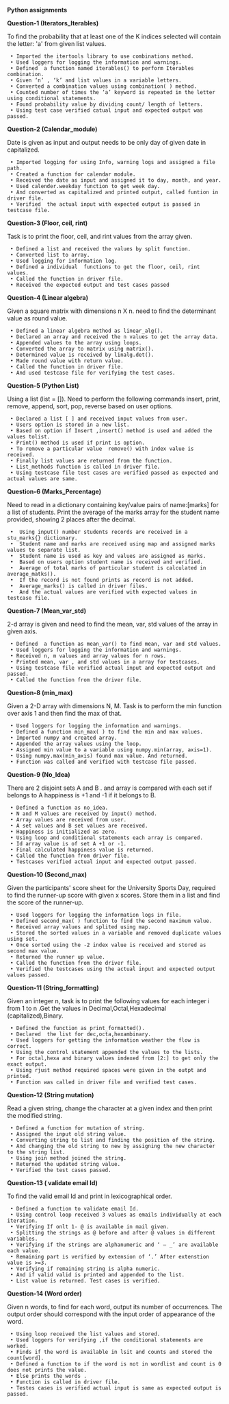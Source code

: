 **Python assignments**

**Question-1
(Iterators_Iterables)**


To find the probability that at least one of the K indices selected will contain the letter: 'a' from given list values.

     • Imported the itertools library to use combinations method.
     • Used loggers for logging the information and warnings.
     • Defined  a function named iterables() to perform Iterables combination.
     • Given ‘n’ , ‘k’ and list values in a variable letters.
     • Converted a combination values using combination( ) method.
     • Counted number of times the ‘a’ keyword is repeated in the letter using conditional statements.
     • Found probability value by dividing count/ length of letters.
     • Using test case verified catual input and expected output was passed.

**Question-2
(Calendar_module)**

Date is given as input and output needs to be only day of given date in capitalized.

     • Imported logging for using Info, warning logs and assigned a file path.
     • Created a function for calendar module.
     • Received the date as input and assigned it to day, month, and year.
     • Used calender.weekday function to get week day.
     • And converted as capitalized and printed output, called funtion in driver file.
     • Verified  the actual input with expected output is passed in testcase file.

**Question-3
 (Floor, ceil, rint)**
 
Task is to print the floor, ceil, and rint values from the array given.

     • Defined a list and received the values by split function.
     • Converted list to array.
     • Used logging for information log.
     • Defined a individual  functions to get the floor, ceil, rint values.
     • Called the function in driver file.
     • Received the expected output and test cases passed

**Question-4
 (Linear algebra)**
 
Given a square matrix  with dimensions n X n. need to find the determinant value as round value.

     • Defined a linear algebra method as linear_alg().
     • Declared an array and received the n values to get the array data.
     • Appended values to the array using loops.
     • Converted the array to matrix using matrix().
     • Determined value is received by linalg.det().
     • Made round value with return value.
     • Called the function in driver file.
     • And used testcase file for verifying the test cases.


**Question-5
 (Python List)**
 
Using a list (list = []). Need to perform the following commands insert, print, remove, append, sort, pop, reverse based on user options.

     • Declared a list [ ] and received input values from user.
     • Users option is stored in a new list.
     • Based on option if Insert ,insert() method is used and added the values tolist.
     • Print() method is used if print is option.
     • To remove a particular value  remove() with index value is received.
     • Finally list values are returned from the function.
     • List_methods function is called in driver file.
     • Using testcase file test cases are verified passed as expected and actual values are same.

**Question-6
 (Marks_Percentage)**
 
Need to read in a dictionary containing key/value pairs of name:[marks] for a list of students. Print the average of the marks array for the student name provided, showing 2 places after the decimal.

     •	Using input() number students records are received in a stu_marks{} dictionary.
     •	Student name and marks are received using map and assigned marks values to separate list.
     •	Student name is used as key and values are assigned as marks.
     •	Based on users option student name is received and verified.
     •	Average of total marks of particular student is calculated in average_matks().
     •	If the record is not found prints as record is not added.
     •	Average_marks() is called in driver files.
     •	And the actual values are verified with expected values in testcase file.
 
**Question-7
(Mean_var_std)**

2-d array is given and need to find the mean, var, std values of the array in given axis.

     • Defined  a function as mean_var() to find mean, var and std values.
     • Used loggers for logging the information and warnings.
     • Received n, m values and array values for n rows.
     • Printed mean, var , and std values in a array for testcases.
     • Using testcase file verified actual input and expected output and passed.
     • Called the function from the driver file.

**Question-8
(min_max)**

Given a 2-D array with dimensions N, M. Task is to perform the min function over axis 1  and then find the max of that.

     • Used loggers for logging the information and warnings.
     • Defined a function min_max( ) to find the min and max values.
     • Imported numpy and created array.
     • Appended the array values using the loop.
     • Assigned min value to a variable using numpy.min(array, axis=1).
     • Using numpy.max(min_axis) found max value. And returned.
     • Function was called and verified with testcase file passed.



**Question-9
(No_Idea)**

There are 2 disjoint sets A and B . and array is compared with each set if belongs to A happiness is +1 and -1 if it belongs to B.

     • Defined a function as no_idea.
     • N and M values are received by input() method.
     • Array values are received from user.
     • A set values and B set values are received.
     • Happiness is initialized as zero.
     • Using loop and conditional statements each array is compared.
     • Id array value is of set A +1 or -1.
     • Final calculated happiness value is returned.
     • Called the function from driver file.
     • Testcases verified actual input and expected output passed.

**Question-10
(Second_max)**

Given the participants' score sheet for the University Sports Day, required to find the runner-up score with given x scores. Store them in a list and find the score of the runner-up.

     • Used loggers for logging the information logs in file.
     • Defined second_max( ) function to find the second maximum value.
     • Received array values and splited using map.
     • Stored the sorted values in a variable and removed duplicate values using set.
     • Once sorted using the -2 index value is received and stored as second max value.
     • Returned the runner up value.
     • Called the function from the driver file.
     • Verified the testcases using the actual input and expected output values passed.

**Question-11
(String_formatting)**

Given an integer n, task is to print the following values for each integer i from 1 to n .Get the values in Decimal,Octal,Hexadecimal (capitalized),Binary.

     • Defined the function as print_formatted().
     • Declared  the list for dec,octa,hexambinary.
     • Used loggers for getting the information weather the flow is correct.
     • Using the control statement appended the values to the lists.
     • For octal,hexa and binary values indexed from [2:] to get only the exact output.
     • Using rjust method required spaces were given in the outpt and printed.
     • Function was called in driver file and verified test cases.

**Question-12
(String mutation)**

Read a given string, change the character at a given index and then print the modified string.

     • Defined a function for mutation of string.
     • Assigned the input old string value.
     • Converting string to list and finding the position of the string.
     • And changing the old string to new by assigning the new character to the string list.
     • Using join method joined the string.
     • Returned the updated string value.
     • Verified the test cases passed.

**Question-13
( validate email Id)**

To find the valid email Id and print in lexicographical order.

     • Defined a function to validate email Id.
     • Using control loop received 3 values as emails individually at each iteration.
     • Verifying If onlt 1- @ is available in mail given.
     • Splitting the strings as @ before and after @ values in different variables.
     • Verifying if the strings are alphanumeric and ‘ – _’ are available each value.
     • Remaining part is verified by extension of ‘.’ After extenstion value is >=3.
     • Verifying if remaining string is alpha numeric.
     • And if valid valid is printed and appended to the list.
     • List value is returned. Test cases is verified.

**Question-14
(Word order)**

Given n  words, to find for each word, output its number of occurrences. The output order should correspond with the input order of appearance of the word.

     • Using loop received the list values and stored.
     • Used loggers for verifying ,if the conditional statements are worked.
     • Finds if the word is available in lsit and counts and stored the count[word].
     • Defined a function to if the word is not in wordlist and count is 0 does not prints the value.
     • Else prints the words .
     • Function is called in driver file.
     • Testes cases is verified actual input is same as expected output is passed.
